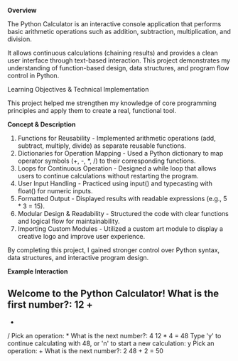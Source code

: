 **Overview**

The Python Calculator is an interactive console application that performs basic arithmetic operations such as addition, subtraction, multiplication, and division.

It allows continuous calculations (chaining results) and provides a clean user interface through text-based interaction.
This project demonstrates my understanding of function-based design, data structures, and program flow control in Python.

Learning Objectives & Technical Implementation

This project helped me strengthen my knowledge of core programming principles and apply them to create a real, functional tool.

**Concept &	Description**

1. Functions for Reusability - Implemented arithmetic operations (add, subtract, multiply, divide) as separate reusable functions.
2. Dictionaries for Operation Mapping -	Used a Python dictionary to map operator symbols (+, -, *, /) to their corresponding functions.
3. Loops for Continuous Operation -	Designed a while loop that allows users to continue calculations without restarting the program.
4. User Input Handling - Practiced using input() and typecasting with float() for numeric inputs.
5. Formatted Output - Displayed results with readable expressions (e.g., 5 * 3 = 15).
6. Modular Design & Readability -	Structured the code with clear functions and logical flow for maintainability.
7. Importing Custom Modules -	Utilized a custom art module to display a creative logo and improve user experience.

By completing this project, I gained stronger control over Python syntax, data structures, and interactive program design.


**Example Interaction**

Welcome to the Python Calculator!
What is the first number?: 12
+
-
*
/
Pick an operation: *
What is the next number?: 4
12 * 4 = 48
Type 'y' to continue calculating with 48, or 'n' to start a new calculation: y
Pick an operation: +
What is the next number?: 2
48 + 2 = 50
